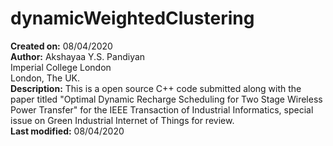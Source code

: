 # dynamicWeightedClustering

**Created on:** 08/04/2020<br />
**Author:** Akshayaa Y.S. Pandiyan<br />
        Imperial College London<br />
        London, The UK.<br />
**Description:** This is a open source C++ code submitted along with the paper titled "Optimal Dynamic Recharge Scheduling for Two
Stage Wireless Power Transfer" for the IEEE Transaction of Industrial Informatics, special issue on Green Industrial Internet of Things for review.<br />
**Last modified:** 08/04/2020


